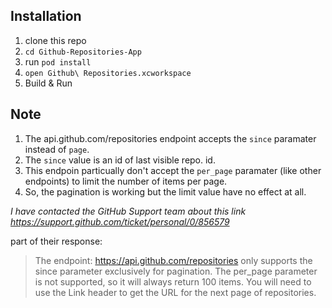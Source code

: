 ## Installation

1. clone this repo 
1. `cd Github-Repositories-App`
1. run `pod install`
1. `open Github\ Repositories.xcworkspace`
1. Build & Run

## Note
1. The api.github.com/repositories endpoint accepts the `since` paramater instead of `page`.
1. The `since` value is an id of last visible repo. id.
1. This endpoin particually don't accept the `per_page` paramater (like other endpoints) to limit the number of items per page.
1. So, the pagination is working but the limit value have no effect at all.

*I have contacted the GitHub Support team about this link https://support.github.com/ticket/personal/0/856579*

part of their response:
> The endpoint: https://api.github.com/repositories only supports the since parameter exclusively for pagination. The per_page parameter is not supported, so it will always return 100 items. You will need to use the Link header to get the URL for the next page of repositories.
